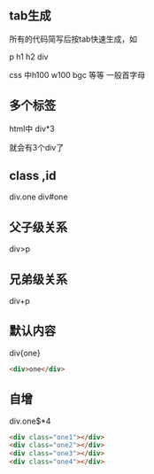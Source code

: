 ## tab生成

所有的代码简写后按tab快速生成，如

p  h1  h2  div  

css 中h100  w100 bgc 等等 一般首字母

## 多个标签

html中 div*3

就会有3个div了

## class ,id

div.one   div#one

## 父子级关系

div>p

## 兄弟级关系

div+p

## 默认内容

div{one}

```html
<div>one</div>
```



## 自增

div.one$*4

```html
<div class="one1"></div>
<div class="one2"></div>
<div class="one3"></div>
<div class="one4"></div>
```

